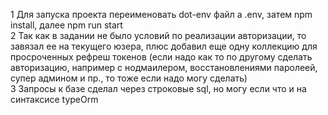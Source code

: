 1 Для запуска проекта переименовать dot-env файл а .env, затем  npm install, далее npm run start    
2 Так как в задании не было условий по реализации авторизации, то завязал ее на текущего юзера, плюс добавил еще одну коллекцию для
просроченных рефреш токенов (если надо как то по другому сделать авторизацию, например с нодмаилером, восстановлениями паролеей, супер админом и пр., то тоже если надо могу сделать)  
3 Запросы к базе сделал через строковые sql, но могу если что и на синтаксисе typeOrm   
